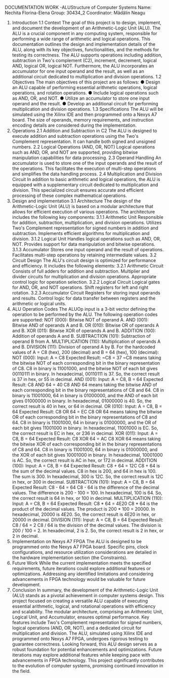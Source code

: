 DOCUMENTATION WORK
-ALUStructure of Computer Systems
Name: Nechita Florina-Elena
Group: 30434_2
Coordinator: Mădălin Neagu
1. Introduction
1.1 Context
The goal of this project is to design, implement, and document the development of
an Arithmetic-Logic Unit (ALU). The ALU is a crucial component in any computing
system, responsible for performing a wide range of arithmetic and logical operations.
This documentation outlines the design and implementation details of the ALU, along
with its key objectives, functionalities, and the methods for testing its correctness.
The ALU supports operations including addition, subtraction in Two's complement
(C2), increment, decrement, logical AND, logical OR, logical NOT. Furthermore, the
ALU incorporates an accumulator for one input operand and the result, as well as an
additional circuit dedicated to multiplication and division operations.
1.2 Objectives
The main objectives of this project are as follows:
● Design an ALU capable of performing essential arithmetic operations, logical
operations, and rotation operations.
● Include logical operations such as AND, OR, and NOT.
● Utilize an accumulator to store one input operand and the result.
● Develop an additional circuit for performing multiplication and division
operations.
1.3 Specifications
The ALU will be simulated using the Xilinx IDE and then programmed onto a Nexys
A7 board. The size of operands, memory requirements, and instruction encoding
details are considered during the implementation.
2. Operations
2.1 Addition and Subtraction in C2
The ALU is designed to execute addition and subtraction operations using the Two's
Complement representation. It can handle both signed and unsigned numbers.
2.2 Logical Operations (AND, OR, NOT)
Logical operations such as AND, OR, and NOT are supported, providing bitwise
manipulation capabilities for data processing.
2.3 Operand Handling
An accumulator is used to store one of the input operands and the result of the
operations. This facilitates the execution of multi-step operations and simplifies the
data handling process.
2.4 Multiplication and Division Circuit
In addition to basic arithmetic and logical operations, the ALU is equipped with a
supplementary circuit dedicated to multiplication and division. This specialized circuit
ensures accurate and efficient processing of these complex mathematical
operations.
3. Design and implementation
3.1 Architecture
The design of the Arithmetic-Logic Unit (ALU) is based on a modular architecture
that allows for efficient execution of various operations. The architecture includes the
following key components:
3.1.1 Arithmetic Unit
Responsible for addition, subtraction, multiplication, and division operations.
Utilizes Two's Complement representation for signed numbers in addition and
subtraction.
Implements efficient algorithms for multiplication and division.
3.1.2 Logical Unit
Handles logical operations such as AND, OR, NOT.
Provides support for data manipulation and bitwise operations.
3.1.3 Accumulator
Stores one input operand and the result of operations.
Facilitates multi-step operations by retaining intermediate values.
3.2 Circuit Design
The ALU's circuit design is optimized for performance and efficiency. It includes the
following elements:
3.2.1 Arithmetic Circuit
Consists of full adders for addition and subtraction.
Multiplier and divider circuits for multiplication and division operations.
Appropriate control logic for operation selection.
3.2.2 Logical Circuit
Logical gates for AND, OR, and NOT operations.
Shift registers for left and right rotation.
3.2.3 Accumulator Circuit
Registers for storing input operands and results.
Control logic for data transfer between registers and the arithmetic or logical units.
4. ALU Operation Codes
The ALUOp input is a 3-bit vector defining the operation to be performed by the ALU.
The following operation codes are supported:
NOT (000): Bitwise NOT of operand A.
AND (001): Bitwise AND of operands A and B.
OR (010): Bitwise OR of operands A and B.
XOR (011): Bitwise XOR of operands A and B.
ADDITION (100): Addition of operands A and B.
SUBTRACTION (101): Subtraction of operand B from A.
MULTIPLICATION (110): Multiplication of operands A and B.
DIVISION (111): Division of operand A by B.
For the hardcoded values of A = C8 (hex), 200 (decimal) and B = 64 (hex), 100
(decimal):
NOT (000):
Input: A = C8
Expected Result: ~C8 = 37
~C8 means taking the bitwise NOT of each corresponding bit in the binary
representation of C8.
C8 in binary is 11001000, and the bitwise NOT of each bit gives 00110111 in binary.
In hexadecimal, 00110111 is 37. So, the correct result is 37 in hex, or 55 in decimal.
AND (001):
Input: A = C8, B = 64
Expected Result: C8 AND 64 = 40
C8 AND 64 means taking the bitwise AND of each corresponding bit in the binary
representations of C8 and 64.
C8 in binary is 11001000, 64 in binary is 01000000, and the AND of each bit gives
01000000 in binary.
In hexadecimal, 01000000 is 40. So, the correct result is 40 in hex, or 64 in decimal.
OR (010):
Input: A = C8, B = 64
Expected Result: C8 OR 64 = EC
C8 OR 64 means taking the bitwise OR of each corresponding bit in the binary
representations of C8 and 64.
C8 in binary is 11001000, 64 in binary is 01000000, and the OR of each bit gives
11001000 in binary.
In hexadecimal, 11001000 is EC. So, the correct result is EC in hex, or 236 in
decimal.
XOR (011):
Input: A = C8, B = 64
Expected Result: C8 XOR 64 = AC
C8 XOR 64 means taking the bitwise XOR of each corresponding bit in the binary
representations of C8 and 64.
C8 in binary is 11001000, 64 in binary is 01000000, and the XOR of each bit gives
10001000 in binary.
In hexadecimal, 10001000 is AC. So, the correct result is AC in hex, or 172 in
decimal.
ADDITION (100):
Input: A = C8, B = 64
Expected Result: C8 + 64 = 12C
C8 + 64 is the sum of the decimal values. C8 in hex is 200, and 64 in hex is 100. The
sum is 300.
In hexadecimal, 300 is 12C. So, the correct result is 12C in hex, or 300 in decimal.
SUBTRACTION (101):
Input: A = C8, B = 64
Expected Result: C8 - 64 = 64
C8 - 64 is the difference of the decimal values. The difference is 200 - 100 = 100.
In hexadecimal, 100 is 64. So, the correct result is 64 in hex, or 100 in decimal.
MULTIPLICATION (110):
Input: A = C8, B = 64
Expected Result: C8 * 64 = 4E20
C8 * 64 is the product of the decimal values. The product is 200 * 100 = 20000.
In hexadecimal, 20000 is 4E20. So, the correct result is 4E20 in hex, or 20000 in
decimal.
DIVISION (111):
Input: A = C8, B = 64
Expected Result: C8 / 64 = 2
C8 / 64 is the division of the decimal values. The division is 200 / 100 = 2.
In hexadecimal, 2 is 2. So, the correct result is 2 in hex, or 2 in decimal.
5. Implementation on Nexys A7 FPGA
The ALU is designed to be programmed onto the Nexys A7 FPGA board. Specific
pins, clock configurations, and resource utilization considerations are detailed in the
hardware implementation section (the Constraints).
6. Future Work
While the current implementation meets the specified requirements, future iterations
could explore additional features or optimizations. Addressing any identified
limitations and considering advancements in FPGA technology would be valuable for
future development.
7. Conclusion
In summary, the development of the Arithmetic-Logic Unit (ALU) stands as a pivotal
achievement in computer systems design. This project focused on creating a
versatile ALU capable of executing essential arithmetic, logical, and rotational
operations with efficiency and scalability.
The modular architecture, comprising an Arithmetic Unit, Logical Unit, and
Accumulator, ensures optimal performance. Key features include Two's Complement
representation for signed numbers, logical operations (AND, OR, NOT), and a
dedicated circuit for multiplication and division. The ALU, simulated using Xilinx IDE
and programmed onto Nexys A7 FPGA, undergoes rigorous testing to guarantee
correctness.
Looking forward, this ALU design serves as a robust foundation for potential
enhancements and optimizations. Future iterations may explore additional features
while keeping pace with advancements in FPGA technology. This project
significantly contributes to the evolution of computer systems, promising continued
innovation in the field.
